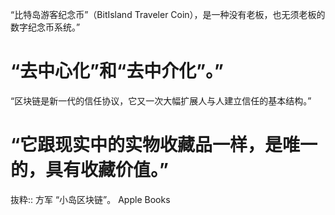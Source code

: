 “比特岛游客纪念币”（BitIsland Traveler Coin），是一种没有老板，也无须老板的数字纪念币系统。”

# “去中心化”和“去中介化”。”

“区块链是新一代的信任协议，它又一次大幅扩展人与人建立信任的基本结构。”

# “它跟现实中的实物收藏品一样，是唯一的，具有收藏价值。”

抜粋:: 方军  “小岛区块链”。 Apple Books  
